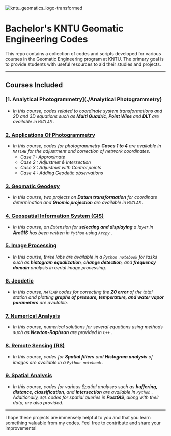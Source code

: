 
![kntu_geomatics_logo-transformed](https://github.com/user-attachments/assets/d93dff52-1458-41e5-935e-bdf50bb1d946)

# Bachelor's KNTU Geomatic Engineering Codes

This repo contains a collection of codes and scripts developed for various courses in the Geomatic Engineering program at KNTU. The primary goal is to provide students with useful resources to aid their studies and projects.

---

## Courses Included

### [1. Analytical Photogrammetry](./Analytical Photogrammetry)
  - *In this course, codes related to coordinate system transformations and 2D and 3D equations such as ___Multi Quadric___, ___Point Wise___ and ___DLT___ are available in `MATLAB` .*
    
### [2. Applications Of Photogrammetry](./Applications_Of_Photogrammetry)
  - *In this course, codes for photogrammetry ___Cases 1 to 4___ are available in `MATLAB` for the adjustment and correction of network coordinates.*
    - *Case 1 : Approximate*
    - *Case 2 : Adjustmet & Intersection*
    - *Case 3 : Adjustmet with Control points*
    - *Case 4 : Adding Geodetic observations*
    
### [3. Geomatic Geodesy](./Geomatic_Geodesy)
  - *In this course, two projects on ___Datum transformation___ for coordinate determination and ___Gnomic projection___ are available in `MATLAB` .* 
    
### [4. Geospatial Information System (GIS)](./GIS)
  - *In this course, an Extension for ___selecting and displaying___ a layer in ***ArcGIS*** has been written in `Python` using `Arcpy` .*
    
### [5. Image Processing](./Image_Processing)
  - *In this course, three labs are available in a `Python notebook` for tasks such as ***histogram equalization***, ***change detection***, and ***frequency domain*** analysis in aerial image processing.*

### [6. Jeodetic](./Geodetic)
  - *In this course, `MATLAB` codes for correcting the ___Z0 error___ of the total station and plotting ___graphs of pressure, temperature, and water vapor parameters___ are available.*

### [7. Numerical Analysis](./Numerical_Analysis)
  - *In this course, numerical solutions for several equations using methods such as ***Newton-Raphson*** are provided in `C++` .*

### [8. Remote Sensing (RS)](./RS)
  - *In this course, codes for ___Spatial filters___ and ___Histogram analysis___ of images are available in a `Python notebook` .* 

### [9. Spatial Analysis](./Spatial_Analysis)
  - *In this course, codes for various Spatial analyses such as ___buffering, distance, classification___, and ***intersection*** are available in `Python` . Additionally, `SQL` codes for spatial queries in ***PostGIS***, along with their data, are also provided.* 

---

I hope these projects are immensely helpful to you and that you learn something valuable from my codes. Feel free to contribute and share your improvements!

